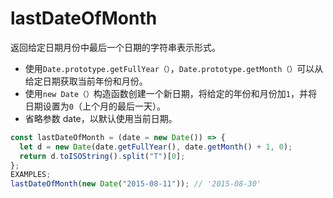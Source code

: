 # lastDateOfMonth

返回给定日期月份中最后一个日期的字符串表示形式。

- 使用`Date.prototype.getFullYear（）`，`Date.prototype.getMonth（）`可以从给定日期获取当前年份和月份。
- 使用`new Date（）`构造函数创建一个新日期，将给定的年份和月份加`1`，并将日期设置为`0`（上个月的最后一天）。
- 省略参数 date，以默认使用当前日期。

```js
const lastDateOfMonth = (date = new Date()) => {
  let d = new Date(date.getFullYear(), date.getMonth() + 1, 0);
  return d.toISOString().split("T")[0];
};
EXAMPLES;
lastDateOfMonth(new Date("2015-08-11")); // '2015-08-30'
```
